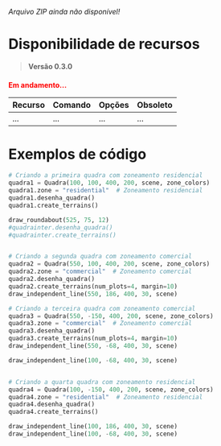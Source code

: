 *Arquivo ZIP ainda não disponível!*

# Disponibilidade de recursos
> **Versão 0.3.0**
####
<b style="color: red">Em andamento...</b>

| Recurso | Comando | Opções | Obsoleto |
|--------|------|-----|-------|
| ... | ... | ... | ... |

# Exemplos de código
```python
# Criando a primeira quadra com zoneamento residencial
quadra1 = Quadra(100, 100, 400, 200, scene, zone_colors)
quadra1.zone = "residential"  # Zoneamento residencial
quadra1.desenha_quadra()
quadra1.create_terrains()

draw_roundabout(525, 75, 12)
#quadrainter.desenha_quadra()
#quadrainter.create_terrains()


# Criando a segunda quadra com zoneamento comercial
quadra2 = Quadra(550, 100, 400, 200, scene, zone_colors)
quadra2.zone = "commercial"  # Zoneamento comercial
quadra2.desenha_quadra()
quadra2.create_terrains(num_plots=4, margin=10) 
draw_independent_line(550, 186, 400, 30, scene)

# Criando a terceira quadra com zoneamento comercial
quadra3 = Quadra(550, -150, 400, 200, scene, zone_colors)
quadra3.zone = "commercial"  # Zoneamento comercial
quadra3.desenha_quadra()
quadra3.create_terrains(num_plots=4, margin=10) 
draw_independent_line(550, -68, 400, 30, scene)

draw_independent_line(100, -68, 400, 30, scene)


# Criando a quarta quadra com zoneamento residencial
quadra4 = Quadra(100, -150, 400, 200, scene, zone_colors)
quadra4.zone = "residential"  # Zoneamento residencial
quadra4.desenha_quadra()
quadra4.create_terrains()

draw_independent_line(100, 186, 400, 30, scene)
draw_independent_line(100, -68, 400, 30, scene)

```
